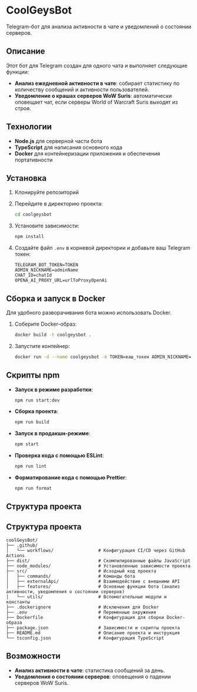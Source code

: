 # CoolGeysBot

Telegram-бот для анализа активности в чате и уведомлений о состоянии серверов.

## Описание

Этот бот для Telegram создан для одного чата и выполняет следующие функции:
- **Анализ ежедневной активности в чате**: собирает статистику по количеству сообщений и активности пользователей.
- **Уведомление о крашах серверов WoW Suris**: автоматически оповещает чат, если серверы World of Warcraft Suris выходят из строя.

## Технологии

- **Node.js** для серверной части бота
- **TypeScript** для написания основного кода
- **Docker** для контейнеризации приложения и обеспечения портативности

## Установка

1. Клонируйте репозиторий

2. Перейдите в директорию проекта:
    ```bash
    cd coolgeysbot
    ```

3. Установите зависимости:
    ```bash
    npm install
    ```

4. Создайте файл `.env` в корневой директории и добавьте ваш Telegram токен:
    ```env
    TELEGRAM_BOT_TOKEN=TOKEN
    ADMIN_NICKNAME=adminName
    CHAT_ID=chatId
    OPENA_AI_PROXY_URL=urlToProxyOpenAi
    ```

## Сборка и запуск в Docker

Для удобного разворачивания бота можно использовать Docker.

1. Соберите Docker-образ:
    ```bash
    docker build -t coolgeysbot .
    ```

2. Запустите контейнер:
    ```bash
    docker run -d --name coolgeysbot -e TOKEN=ваш_токен ADMIN_NICKNAME=имя_админа CHAT_ID=чат_айди OPENA_AI_PROXY_URL=прокси_урл coolgeysbot
    ```

## Скрипты npm

- **Запуск в режиме разработки**:
    ```bash
    npm run start:dev
    ```
- **Сборка проекта**:
    ```bash
    npm run build
    ```
- **Запуск в продакшн-режиме**:
    ```bash
    npm start
    ```
- **Проверка кода с помощью ESLint**:
    ```bash
    npm run lint
    ```
- **Форматирование кода с помощью Prettier**:
    ```bash
    npm run format
    ```

## Структура проекта

## Структура проекта

```plaintext
coolGeysBot/
├── .github/
│   └── workflows/                 # Конфигурация CI/CD через GitHub Actions
├── dist/                          # Скомпилированные файлы JavaScript
├── node_modules/                  # Установленные зависимости проекта
├── src/                           # Исходный код проекта
│   ├── commands/                  # Команды бота
│   ├── externalApi/               # Взаимодействие с внешними API
│   ├── features/                  # Основные функции бота (анализ активности, уведомления о состоянии серверов)
│   └── utils/                     # Вспомогательные модули и константы
├── .dockerignore                  # Исключения для Docker
├── .env                           # Переменные окружения
├── Dockerfile                     # Конфигурация для сборки Docker-образа
├── package.json                   # Зависимости и скрипты проекта
├── README.md                      # Описание проекта и инструкция
└── tsconfig.json                  # Конфигурация TypeScript
```

## Возможности

- **Анализ активности в чате**: статистика сообщений за день.
- **Уведомления о состоянии серверов**: оповещения о падении серверов WoW Suris.
